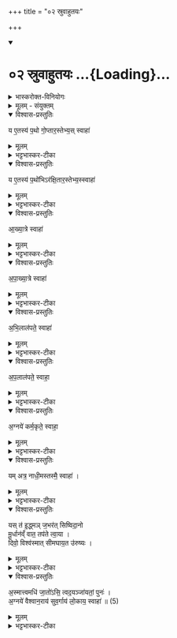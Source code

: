+++
title = "०२ स्रुवाहुतयः"

+++
<div class="js_include" includetitle="true" newlevelforh1="1" unfilled url="/vedAH_yajuH/taittirIyam/sArasvata-vibhAgaH/AraNyakam/sarva-prastutiH/04_pitR-medhAdi/02_sruvAhutayaH">
<details open><summary><h1>०२ स्रुवाहुतयः ...{Loading}...</h1></summary>
<details><summary>भास्करोक्त-विनियोगः</summary>

1अथ नव स्रुवाहुतीर् जुहोति - य एतस्येति ॥ सर्वाणि यजूंषि । 
</details>

<details><summary>मूलम् - संयुक्तम्</summary>

य ए॒तस्य॑ प॒थो गो॒प्तार॒स्तेभ्य॒स्स्वाहा॒  
य ए॒तस्य॑ प॒थो र॑क्षि॒तार॒स्तेभ्य॒स्स्वाहा॒  
य ए॒तस्य॑ प॒थो॑भिऽर॑क्षि॒तार॒स्तेभ्य॒स्स्वाहा॑  
ऽऽख्या॒त्रे स्वाहा॑ऽपाख्या॒त्रे स्वाहा॑  
ऽभि॒लाल॑पते॒ स्वाहा॑ऽप॒लाल॑पते॒ स्वाहा॒  
ऽग्नये॑ कर्म॒कृते॒ स्वाहा॒  
यमत्र॒ नाधी॒मस्तस्मै॒ स्वाहा॑ ।  
</details>

<details open><summary>विश्वास-प्रस्तुतिः</summary>

य ए॒तस्य॑ प॒थो गो॒प्तार॒स्तेभ्य॒स् स्वाहा॑
</details>

<details><summary>मूलम्</summary>

य ए॒तस्य॑ प॒थो गो॒प्तार॒स्तेभ्य॒स्स्वाहा॒
</details>

<details><summary>भट्टभास्कर-टीका</summary>

येन पथा प्रेतो गच्छत्य् एतस्य पथः ये गोप्तारः सुखेनातिवाहयितारस् तेभ्यस्स्वाहा हुतमस्तु । 
</details>

<details open><summary>विश्वास-प्रस्तुतिः</summary>

य ए॒तस्य॑ प॒थो॑भिऽर॑क्षि॒तार॒स्तेभ्य॒स्स्वाहा॑
</details>

<details><summary>मूलम्</summary>

य ए॒तस्य॑ प॒थो॑भिऽर॑क्षि॒तार॒स्तेभ्य॒स्स्वाहा॑
</details>

<details><summary>भट्टभास्कर-टीका</summary>

येऽप्य् एतत्पथो रक्षितारः मार्गस्य सम्यङ्निपादयितारः । अभिरक्षितारो ऽभितस्स्थित्वा पालयितारः । 
</details>

<details open><summary>विश्वास-प्रस्तुतिः</summary>

आ॒ख्या॒त्रे स्वाहा॑
</details>

<details><summary>मूलम्</summary>

आ॒ख्या॒त्रे स्वाहा॑
</details>

<details><summary>भट्टभास्कर-टीका</summary>

आख्याता सम्यक् पथामाख्याता 
</details>

<details open><summary>विश्वास-प्रस्तुतिः</summary>

अ॒पा॒ख्या॒त्रे स्वाहा॑
</details>

<details><summary>मूलम्</summary>

अ॒पा॒ख्या॒त्रे स्वाहा॑
</details>

<details><summary>भट्टभास्कर-टीका</summary>

अपाख्याता अधार्मिकेभ्यो ऽसन्मार्गख्यापयिता । 
</details>

<details open><summary>विश्वास-प्रस्तुतिः</summary>

अ॒भि॒लाल॑पते॒ स्वाहा॑
</details>

<details><summary>मूलम्</summary>

अ॒भि॒लाल॑पते॒ स्वाहा॑
</details>

<details><summary>भट्टभास्कर-टीका</summary>

अभिलालपते अभिगम्य पुनःपुनः मार्गम् आचक्षाणाय इतइतो भवतीति । 
</details>

<details open><summary>विश्वास-प्रस्तुतिः</summary>

अ॒प॒लाल॑पते॒ स्वाहा॒  
</details>

<details><summary>मूलम्</summary>

अ॒प॒लाल॑पते॒ स्वाहा॒  
</details>

<details><summary>भट्टभास्कर-टीका</summary>

अपलालपते असद्भ्यो ऽसन्मार्गं पुनःपुनो ऽपालपते नेह पन्था नेह पन्था इति । 
</details>

<details open><summary>विश्वास-प्रस्तुतिः</summary>

अ॒ग्नये॑ कर्म॒कृते॒ स्वाहा॒
</details>

<details><summary>मूलम्</summary>

अ॒ग्नये॑ कर्म॒कृते॒ स्वाहा॒
</details>

<details><summary>भट्टभास्कर-टीका</summary>

कर्मकृते हव्यकव्यादिवहनकर्मकारिणे । 
</details>

<details open><summary>विश्वास-प्रस्तुतिः</summary>

यम् अत्र॒ नाधी॒मस्तस्मै॒ स्वाहा॑ ।
</details>

<details><summary>मूलम्</summary>

यमत्र॒ नाधी॒मस्तस्मै॒ स्वाहा॑ ।
</details>

<details><summary>भट्टभास्कर-टीका</summary>

यं चाग्निम् अन्यमप्य् अत्र प्रकरणे स्मर्तव्यम् अङ्गभूतं नाधीमः न स्मरामो ऽनाम्नानान् नाधीमहे वा तस्मै स्वाहेति ॥  
</details>

<details open><summary>विश्वास-प्रस्तुतिः</summary>

यस् त॑ इ॒द्ध्मञ् ज॒भर॑त् सिष्विदा॒नो  
मू॒र्धान॑व्ँ वात॒ तप॑ते त्वा॒या ।  
दिवो॒ विश्व॑स्मात् सीमघाय॒त उ॑रुष्यः ।  
</details>

<details><summary>मूलम्</summary>

यस्त॑ इ॒द्ध्मञ्ज॒भर॑त्सिष्विदा॒नो मू॒र्धान॑व्ँ वात॒ तप॑ते त्वा॒या ।  
दिवो॒ विश्व॑स्मात्सीमघाय॒त उ॑रुष्यः ।  
</details>

<details><summary>भट्टभास्कर-टीका</summary>

2यस्त इति त्रिपदा त्रिष्टुप् ॥ हे प्रेत! [हे अग्ने यः राक्षसादिस् ते तव इध्मं जभरद् अपहरत्य् अथवा त्वाया त्वदीयस्य दग्धस्य प्रेतस्य मूर्धानं स्वयं सिष्विदानः स्वेदं प्राप्तस्सन् ततपते अतिशयेन तापं करोति । शास्त्रीयदहनसाधनस्येध्मस्यापहारेण वा स्वकीयस्वेदेन मूर्धानं द्रवीकुर्वन्वा ते शास्त्रीयदाहं विनाश्य स्वर्गं विहन्ति दिवः स्वर्गस्य अघायतो ऽघं पापं विघ्नं य इच्छति तस्माद् विश्वस्मात् सीं सर्वस्मादपि राक्षसादेर् उरुष्यो ऽयं प्रेतो रक्षणीयः] ॥  
</details>

<details open><summary>विश्वास-प्रस्तुतिः</summary>

अ॒स्मात्त्वमधि॑ जा॒तो॑ऽसि॒ त्वद॒यञ्जा॑यतां॒ पुनः॑ ।  
अ॒ग्नये॑ वैश्वान॒राय॑ सुव॒र्गाय॑ लो॒काय॒ स्वाहा॑ ॥ (5)  
</details>

<details><summary>मूलम्</summary>

अ॒स्मात्त्वमधि॑ जा॒तो॑ऽसि॒ त्वद॒यञ्जा॑यतां॒ पुनः॑ ।  
अ॒ग्नये॑ वैश्वान॒राय॑ सुव॒र्गाय॑ लो॒काय॒ स्वाहा॑ ॥ (5)  
</details>

<details><summary>भट्टभास्कर-टीका</summary>

3अस्मादित्य् अनुष्टुप् ॥ हे अग्ने ! त्वमस्माद् अधिजातोऽसि पूर्वमिदानीं त्वत्तो ऽयं पुनर्जायतां पुण्यां गतिं प्राप्नोतु । तस्मै तुभ्यम् अग्नये वैश्वानराय सुवर्गाय लोकाय तद्धेतवे स्वाहा हुतमस्तु ॥  
इत्यारण्यके चतुर्थे द्वितीयोऽनुवाकः ॥
</details>
</details>
</div>